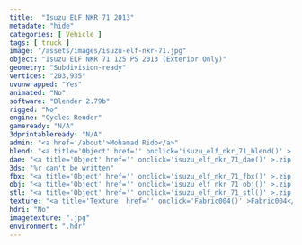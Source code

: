 ```yaml
---
title:  "Isuzu ELF NKR 71 2013"
metadate: "hide"
categories: [ Vehicle ]
tags: [ truck ]
image: "/assets/images/isuzu-elf-nkr-71.jpg"
object: "Isuzu ELF NKR 71 125 PS 2013 (Exterior Only)"
geometry: "Subdivision-ready"
vertices: "203,935"
uvunwrapped: "Yes"
animated: "No"
software: "Blender 2.79b"
rigged: "No"
engine: "Cycles Render"
gameready: "N/A"
3dprintableready: "N/A"
admin: "<a href='/about'>Mohamad Rido</a>"
blend: "<a title='Object' href='' onclick='isuzu_elf_nkr_71_blend()' >.zip 18.0 MB</a>"
dae: "<a title='Object' href='' onclick='isuzu_elf_nkr_71_dae()' >.zip 7.5 MB</a>"
3ds: "%r can't be written"
fbx: "<a title='Object' href='' onclick='isuzu_elf_nkr_71_fbx()' >.zip 8.6 MB</a>"
obj: "<a title='Object' href='' onclick='isuzu_elf_nkr_71_obj()' >.zip 6,4 MB</a>"
stl: "<a title='Object' href='' onclick='isuzu_elf_nkr_71_stl()' >.zip 8.4 MB</a>"
texture: "<a title='Texture' href='' onclick='Fabric004()' >Fabric004</a>"
hdri: "No"
imagetexture: ".jpg"
environment: ".hdr"
---
```

